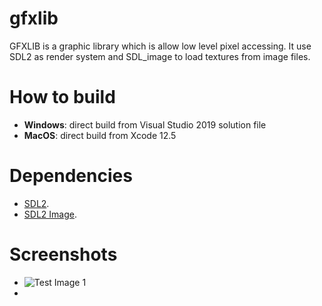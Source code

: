 # gfxlib
GFXLIB is a graphic library which is allow low level pixel accessing. It use SDL2 as render system and SDL_image to load textures from image files.

# How to build
- **Windows**: direct build from Visual Studio 2019 solution file
- **MacOS**: direct build from Xcode 12.5

# Dependencies
- [SDL2](https://www.libsdl.org/).
- [SDL2 Image](https://www.libsdl.org/projects/SDL_image/).

# Screenshots
- ![Test Image 1](screenshots/3DTest.png)
- 
